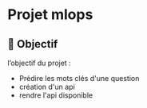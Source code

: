 # Projet mlops

## 📌 Objectif
l’objectif du projet :
- Prédire les mots clés d'une question
- création d'un api
- rendre l'api disponible 